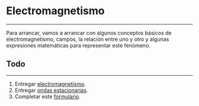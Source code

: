 # Electromagnetismo
---
Para arrancar, vamos a arrancar con algunos conceptos básicos de electromagnetismo, campos, la relación entre uno y otro y algunas expresiones matemáticas para representar este fenómeno.

## Todo
---
1. Entregar [electromagnetismo](https://github.com/trq20/teleco1/tree/pset2/electromagnetismo).
2. Entregar [ondas estacionarias](https://github.com/trq20/teleco1/tree/pset2/estacionarias).
3. Completar este [formulario](https://docs.google.com/forms/d/e/1FAIpQLSdNSmKlG-qlbfL4QxFssuyTVXrPLGxGrI1admV3VnyhBsHiGA/viewform).
